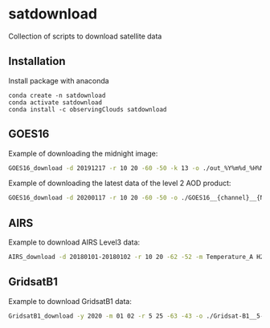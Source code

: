 # satdownload

Collection of scripts to download satellite data

## Installation

Install package with anaconda

```
conda create -n satdownload
conda activate satdownload
conda install -c observingClouds satdownload
```

## GOES16
Example of downloading the midnight image:
```bash
GOES16_download -d 20191217 -r 10 20 -60 -50 -k 13 -o ./out_%Y%m%d_%H%M.nc -t 24 60
```

Example of downloading the latest data of the level 2 AOD product:
```bash
GOES16_download -d 20200117 -r 10 20 -60 -50 -o ./GOES16__{channel}__{N1}N-{N2}N_{E1}E-{E2}E__%Y%m%d_%H%M.nc -t 0 0 -p ABI-L2-AODF -k AOD
```

## AIRS
Example to download AIRS Level3 data:
```bash
AIRS_download -d 20180101-20180102 -r 10 20 -62 -52 -m Temperature_A H2O_MMR_A Temperature_D H2O_MMR_D -u <username> -p <password>
```

## GridsatB1
Example to download GridsatB1 data:
```bash
GridsatB1_download -y 2020 -m 01 02 -r 5 25 -63 -43 -o ./Gridsat-B1__5-25N_-63--43E__%Y%m%d.nc
```
